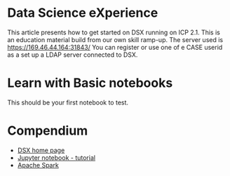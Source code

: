 # Data Science eXperience
This article presents how to get started on DSX running on ICP 2.1. This is an education material build from our own skill ramp-up.
The server used is https://169.46.44.164:31843/
You can register or use one of e CASE userid as a set up a LDAP server connected to DSX.

# Learn with Basic notebooks
This should be your first notebook to test.

# Compendium
* [DSX home page](https://datascience.ibm.com/)
* [Jupyter notebook - tutorial](http://jupyter.org)
* [Apache Spark](https://spark.apache.org/docs/latest/index.html)
